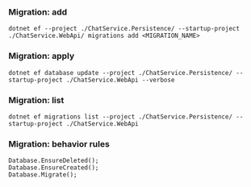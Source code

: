 ### Migration: add

`dotnet ef --project ./ChatService.Persistence/ --startup-project ./ChatService.WebApi/ migrations add <MIGRATION_NAME>`

### Migration: apply

`dotnet ef database update --project ./ChatService.Persistence/ --startup-project ./ChatService.WebApi --verbose`

### Migration: list

`dotnet ef migrations list --project ./ChatService.Persistence/ --startup-project ./ChatService.WebApi`

### Migration: behavior rules 

```
Database.EnsureDeleted();
Database.EnsureCreated();
Database.Migrate();
```
